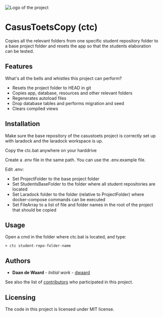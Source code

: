![Logo of the project](https://avatars3.githubusercontent.com/u/40756580?s=200&v=4)

# CasusToetsCopy (ctc)

Copies all the relevant folders from one specific student repository folder to a base project folder
and resets the app so that the students elaboration can be tested.

## Features

What's all the bells and whistles this project can perform?
* Resets the project folder to HEAD in git
* Copies app, database, resources and other relevant folders
* Regenerates autoload files
* Drop database tables and performs migration and seed
* Clears compiled views

## Installation

Make sure the base repository of the casustoets project is correctly set up 
with laradock and the laradock workspace is up.

Copy the ctc.bat anywhere on your harddrive

Create a .env file in the same path. You can use the .env.example file.

Edit .env:
* Set ProjectFolder to the base project folder
* Set StudentsBaseFolder to the folder where all student repositories are 
located
* Set Laradock folder to the folder (relative to ProjectFolder) where 
docker-compose commands can be executed
* Set FileArray to a list of file and folder names in the root of the project 
that should be copied


## Usage

Open a cmd in the folder where ctc.bat is located, and type:

```shell script
> ctc student-repo-folder-name
```

## Authors

* **Daan de Waard** - *Initial work* - [dwaard](https://github.com/dwaard)

See also the list of [contributors](https://github.com/HZ-HBO-ICT/blok-3-casustoets-bsmdb/graphs/contributors) who 
participated in this project.

## Licensing

The code in this project is licensed under MIT license.
